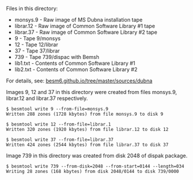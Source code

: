 Files in this directory:

  * monsys.9  - Raw image of MS Dubna installation tape
  * librar.12 - Raw image of Common Software Library #1 tape
  * librar.37 - Raw image of Common Software Library #2 tape
  * 9         - Tape 9/monsys
  * 12        - Tape 12/librar
  * 37        - Tape 37/librar
  * 739       - Tape 739/dispac with Bemsh
  * lib1.txt  - Contents of Common Software Library #1
  * lib2.txt  - Contents of Common Software Library #2

For details, see: [besm6.github.io/tree/master/sources/dubna](https://github.com/besm6/besm6.github.io/tree/master/sources/dubna)

Images 9, 12 and 37 in this directory were created from files
monsys.9, librar.12 and librar.37 respectively.

    $ besmtool write 9 --from-file=monsys.9
    Written 288 zones (1728 kbytes) from file monsys.9 to disk 9

    $ besmtool write 12 --from-file=librar.1
    Written 320 zones (1920 kbytes) from file librar.12 to disk 12

    $ besmtool write 37 --from-file=librar.37
    Written 424 zones (2544 kbytes) from file librar.37 to disk 37

Image 739 in this directory was created from disk 2048 of dispak package.

    $ besmtool write 739 --from-disk=2048 --from-start=0144 --length=034
    Writing 28 zones (168 kbytes) from disk 2048/0144 to disk 739/0000
